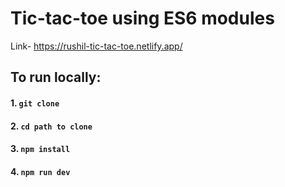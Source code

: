 # Tic-tac-toe using ES6 modules
Link- https://rushil-tic-tac-toe.netlify.app/

## To run locally:
#### 1. `git clone`
#### 2. `cd path to clone`
#### 3. `npm install`
#### 4. `npm run dev`


